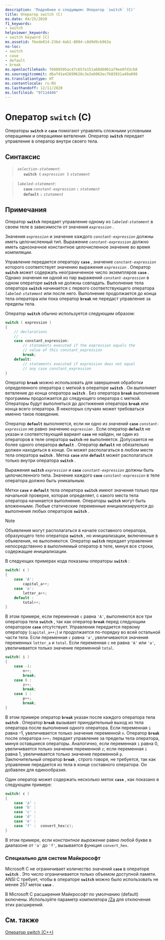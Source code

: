 ```yaml
---
description: 'Подробнее о следующем: Оператор `switch` (C)'
title: Оператор switch (C)
ms.date: 04/25/2020
f1_keywords:
- switch
helpviewer_keywords:
- switch keyword [C]
ms.assetid: fbede014-23bd-4ab1-8094-c8d9d9cb963a
no-loc:
- switch
- case
- default
- break
ms.openlocfilehash: f6089505ac47c657e151a60d6061a79ee0fd3cb8
ms.sourcegitcommit: d6af41e42699628c3e2e6063ec7b03931a49a098
ms.translationtype: HT
ms.contentlocale: ru-RU
ms.lasthandoff: 12/11/2020
ms.locfileid: "97114446"
---
```

# <a name="no-locswitch-statement-c"></a>Оператор `switch` (C)

Операторы **`switch`** и **`case`** помогают управлять сложными условными операциями и операциями ветвления. Оператор **`switch`** передает управление в оператор внутри своего тела.

## <a name="syntax"></a>Синтаксис

> *`selection-statement`*:\
> &nbsp;&nbsp;&nbsp;&nbsp; **`switch (`**&nbsp;*`expression`* &nbsp;**`)`**&nbsp;*`statement`*

> *`labeled-statement`*:\
> &nbsp;&nbsp;&nbsp;&nbsp; **`case`**&nbsp;*`constant-expression`*&nbsp;**`:`**&nbsp;*`statement`*\
> &nbsp;&nbsp;&nbsp;&nbsp; **`default`**&nbsp;**`:`**&nbsp;*`statement`*

## <a name="remarks"></a>Примечания

Оператор **`switch`** передает управление одному из *`labeled-statement`* в своем теле в зависимости от значения *`expression`* .

Значения *`expression`* и значение каждого *`constant-expression`* должны иметь целочисленный тип. Выражение *`constant-expression`* должно иметь однозначное константное целочисленное значение во время компиляции.

Управление передается оператору **`case`** , значение *`constant-expression`* которого соответствует значению выражения *`expression`* . Оператор **`switch`** может содержать неограниченное число экземпляров **`case`** . Однако значения ни одной из пар выражений *`constant-expression`* в одном операторе **`switch`** не должны совпадать. Выполнение тела оператора **`switch`** начинается с первого соответствующего оператора *`labeled-statement`* или после него. Выполнение продолжается до конца тела оператора или пока оператор **`break`** не передаст управление за пределы тела.

Оператор **`switch`** обычно используется следующим образом:

```C
switch ( expression )
{
    // declarations
    // . . .
    case constant_expression:
        // statements executed if the expression equals the
        // value of this constant_expression
        break;
    default:
        // statements executed if expression does not equal
        // any case constant_expression
}
```

Оператор **`break`** можно использовать для завершения обработки определенного оператора с меткой в операторе **`switch`** . Он выполняет ветвление до конца оператора **`switch`** . Без оператора **`break`** выполнение программы продолжается до следующего оператора с меткой. Операторы будут выполняться до достижения оператора **`break`** или конца всего оператора. В некоторых случаях может требоваться именно такое поведение.

Оператор **`default`** выполняется, если ни одно из значений **`case`** *`constant-expression`* не равно значению *`expression`* . Если оператор **`default`** не указан и соответствующий вариант **`case`** не найден, ни один из операторов в теле оператора **`switch`** не выполняется. Допускается не более одного оператора **`default`** . Оператор **`default`** не обязательно должен находиться в конце. Он может располагаться в любом месте тела оператора **`switch`** . Метка **`case`** или **`default`** может располагаться только внутри оператора **`switch`** .

Выражения **`switch`** *`expression`* и **`case`** *`constant-expression`* должны быть целочисленного типа. Значение каждого **`case`** *`constant-expression`* в теле оператора должно быть уникальным.

Метки **`case`** и **`default`** тела оператора **`switch`** имеют значения только при начальной проверке, которая определяет, с какого места тела оператора начинается выполнение. Операторы **`switch`** могут быть вложенными. Любые статические переменные инициализируются до выполнения любых операторов **`switch`** .

> [!NOTE]
> Объявления могут располагаться в начале составного оператора, образующего тело оператора **`switch`** , но инициализации, включенные в объявления, не выполняются. Оператор **`switch`** передает управление непосредственно в выполняемый оператор в теле, минуя все строки, содержащие инициализации.

В следующих примерах кода показаны операторы **`switch`** :

```C
switch( c )
{
    case 'A':
        capital_a++;
    case 'a':
        letter_a++;
    default :
        total++;
}
```

В этом примере, если переменная `c` равна `'A'`, выполняются все три оператора тела **`switch`** , так как оператор **`break`** перед следующим оператором **`case`** отсутствует. Управления передается первому оператору (`capital_a++;`) и продолжается по-порядку во всей остальной части тела. Если переменная `c` равна `'a'`, увеличиваются значения переменных `letter_a` и `total`. Если переменная `c` не равна `'A'` или `'a'`, увеличивается только значение переменной `total`.

```C
switch( i )
{
    case -1:
        n++;
        break;
    case 0 :
        z++;
        break;
    case 1 :
        p++;
        break;
}
```

В этом примере оператор **`break`** указан после каждого оператора тела **`switch`** . Оператор **`break`** вызывает принудительный выход из тела оператора после выполнения одного оператора. Если переменная `i` равна –1, увеличивается только значение переменной `n`. Оператор **`break`** после оператора `n++;` передает управление за пределы тела оператора, минуя оставшиеся операторы. Аналогично, если переменная `i` равна 0, увеличивается только значение переменной `z`; если переменная `i` равна 1, увеличивается только значение переменной `p`. Заключительный оператор **`break`** , строго говоря, не требуется, так как управление передается из тела в конце составного оператора. Он добавлен для единообразия.

Один оператор может содержать несколько меток **`case`** , как показано в следующем примере:

```C
switch( c )
{
    case 'a' :
    case 'b' :
    case 'c' :
    case 'd' :
    case 'e' :
    case 'f' :  convert_hex(c);
}
```

В этом примере, если *константное выражение* равно любой букве в диапазоне от `'a'` до `'f'`, вызывается функция `convert_hex`.

### <a name="microsoft-specific"></a>Специально для систем Майкрософт

Microsoft C не ограничивает количество значений **`case`** в операторе **`switch`** . Это число ограничивается только объемом доступной памяти. ANSI C требует, чтобы в операторе **`switch`** можно было использовать не менее 257 меток **`case`** .

В Microsoft C расширения Майкрософт по умолчанию (default) включены. Используйте параметр компилятора [/Za](../build/reference/za-ze-disable-language-extensions.md) для отключения этих расширений.

## <a name="see-also"></a>См. также

[Оператор switch (C++)](../cpp/switch-statement-cpp.md)
